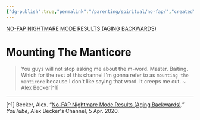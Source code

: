 ```yaml
---
{"dg-publish":true,"permalink":"/parenting/spiritual/no-fap/","created":"Jul 16, 2020, 11:40 PM","updated":""}
---
```



[NO-FAP NIGHTMARE MODE RESULTS (AGING BACKWARDS)](https://www.youtube.com/watch?v=7XX80DaKIgI)
# Mounting The Manticore
> You guys will not stop asking me about the m-word. Master. Baiting. Which for the rest of this channel I'm gonna refer to as `mounting the manticore` because I don't like saying that word. It creeps me out. ~ Alex Becker[^1]

---
[^1] Becker, Alex. “[No-FAP Nightmare Mode Results (Aging Backwards)](https://www.youtube.com/watch?v=7XX80DaKIgI).” _YouTube_, Alex Becker's Channel, 5 Apr. 2020.